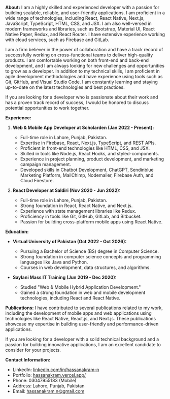 **About:**
I am a highly skilled and experienced developer with a passion for building scalable, reliable, and user-friendly applications. I am proficient in a wide range of technologies, including React, React Native, Next.js, JavaScript, TypeScript, HTML, CSS, and JSX. I am also well-versed in modern frameworks and libraries, such as Bootstrap, Material UI, React Native Paper, Redux, and React Router. I have extensive experience working with cloud services, such as Firebase and GitLab.

I am a firm believer in the power of collaboration and have a track record of successfully working on cross-functional teams to deliver high-quality products. I am comfortable working on both front-end and back-end development, and I am always looking for new challenges and opportunities to grow as a developer. In addition to my technical skills, I am proficient in agile development methodologies and have experience using tools such as Git, GitHub, and Visual Studio Code. I am constantly learning and staying up-to-date on the latest technologies and best practices.

If you are looking for a developer who is passionate about their work and has a proven track record of success, I would be honored to discuss potential opportunities to work together.

**Experience:**

1. **Web & Mobile App Developer at Scholarden (Jan 2022 - Present):**
   - Full-time role in Lahore, Punjab, Pakistan.
   - Expertise in Firebase, React, Next.js, TypeScript, and REST APIs.
   - Proficient in front-end technologies like HTML, CSS, and JSX.
   - Skilled in tools like Node.js, React Hooks, and styled-components.
   - Experience in project planning, product development, and marketing campaign management.
   - Developed skills in Chatbot Development, ChatGPT, Sendinblue Marketing Platform, MailChimp, Nodemailer, Firebase Auth, and Cloud Firestore.

2. **React Developer at Saldiri (Nov 2020 - Jun 2022):**
   - Full-time role in Lahore, Punjab, Pakistan.
   - Strong foundation in React, React Native, and Next.js.
   - Experience with state management libraries like Redux.
   - Proficiency in tools like Git, GitHub, GitLab, and Bitbucket.
   - Passion for building cross-platform mobile apps using React Native.

**Education:**

- **Virtual University of Pakistan (Oct 2022 - Oct 2026):**
  - Pursuing a Bachelor of Science (BS) degree in Computer Science.
  - Strong foundation in computer science concepts and programming languages like Java and Python.
  - Courses in web development, data structures, and algorithms.

- **Saylani Mass IT Training (Jun 2019 - Dec 2020):**
  - Studied "Web & Mobile Hybrid Application Development."
  - Gained a strong foundation in web and mobile development technologies, including React and React Native.

**Publications:**
I have contributed to several publications related to my work, including the development of mobile apps and web applications using technologies like React Native, React.js, and Next.js. These publications showcase my expertise in building user-friendly and performance-driven applications.

If you are looking for a developer with a solid technical background and a passion for building innovative applications, I am an excellent candidate to consider for your projects.

**Contact Information:**
- LinkedIn: [linkedin.com/in/hassanakram-n](https://www.linkedin.com/in/hassanakram-n)
- Portfolio: [hassanakram.vercel.app/](https://hassanakram.vercel.app/)
- Phone: 03047955183 (Mobile)
- Address: Lahore, Punjab, Pakistan
- Email: hassanakram.n@gmail.com
